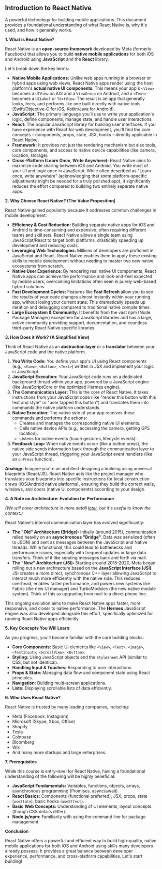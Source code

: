 
## Introduction to React Native

A powerful technology for building mobile applications. This document provides a foundational understanding of what React Native is, why it's used, and how it generally works.

**1. What is React Native?**

React Native is an **open-source framework** developed by Meta (formerly Facebook) that allows you to build **native mobile applications** for both iOS and Android using **JavaScript** and the **React** library.

Let's break down the key terms:

*   **Native Mobile Applications:** Unlike web apps running in a browser or hybrid apps using web views, React Native apps render using the host platform's **actual native UI components**. This means your app's `<View>` becomes a `UIView` on iOS and a `ViewGroup` on Android, and a `<Text>` becomes a `UILabel` or `TextView`. The result is an app that generally looks, feels, and performs like one built directly with native tools (Swift/Objective-C for iOS, Kotlin/Java for Android).
*   **JavaScript:** The primary language you'll use to write your application's logic, define components, manage state, and handle user interactions.
*   **React:** The popular JavaScript library for building user interfaces. If you have experience with React for web development, you'll find the core concepts – components, props, state, JSX, hooks – directly applicable in React Native.
*   **Framework:** It provides not just the rendering mechanism but also tools, core components, and access to native device capabilities (like camera, location, storage).
*   **Cross-Platform (Learn Once, Write Anywhere):** React Native aims to maximize code sharing between iOS and Android. You write most of your UI and logic once in JavaScript. While often described as "Learn once, write anywhere" (acknowledging that *some* platform-specific adjustments might be needed for a truly polished app), it significantly reduces the effort compared to building two entirely separate native apps.

**2. Why Choose React Native? (The Value Proposition)**

React Native gained popularity because it addresses common challenges in mobile development:

*   **Efficiency & Cost Reduction:** Building separate native apps for iOS and Android is time-consuming and expensive, often requiring different teams and skill sets. React Native allows a single team using JavaScript/React to target both platforms, drastically speeding up development and reducing costs.
*   **Leveraging Web Technologies:** Millions of developers are proficient in JavaScript and React. React Native enables them to apply these existing skills to mobile development without needing to master two new native ecosystems from scratch.
*   **Native User Experience:** By rendering real native UI components, React Native apps can achieve the performance and look-and-feel expected by mobile users, overcoming limitations often seen in purely web-based hybrid solutions.
*   **Fast Development Cycles:** Features like **Fast Refresh** allow you to see the results of your code changes almost instantly within your running app, without losing your current state. This dramatically speeds up iteration and debugging compared to traditional native compile times.
*   **Large Ecosystem & Community:** It benefits from the vast npm (Node Package Manager) ecosystem for JavaScript libraries and has a large, active community providing support, documentation, and countless third-party React Native specific libraries.

**3. How Does it Work? (A Simplified View)**

Think of React Native as an **abstraction layer** or a **translator** between your JavaScript code and the native platform.

1.  **You Write Code:** You define your app's UI using React components (e.g., `<View>`, `<Button>`, `<Text>`) written in JSX and implement your logic in JavaScript.
2.  **JavaScript Execution:** Your JavaScript code runs on a dedicated background thread within your app, powered by a JavaScript engine (like JavaScriptCore or the optimized Hermes engine).
3.  **The Communication Layer:** This is the core of React Native. It takes instructions from your JavaScript code (like "render this button with this text and style" or "user tapped this button") and translates them into commands the native platform understands.
4.  **Native Execution:** The native side of your app receives these commands and performs the actions:
    *   Creates and manages the corresponding native UI elements.
    *   Calls native device APIs (e.g., accessing the camera, getting GPS location).
    *   Listens for native events (touch gestures, lifecycle events).
5.  **Feedback Loop:** When native events occur (like a button press), the native side sends information back through the communication layer to your JavaScript thread, triggering your JavaScript event handlers (like an `onPress` function).

**Analogy:** Imagine you're an architect designing a building using universal blueprints (React/JS). React Native acts like the project manager who translates your blueprints into specific instructions for local construction crews (iOS/Android native platforms), ensuring they build the correct walls, windows, and doors (native UI components) according to your design.

**4. A Note on Architecture: Evolution for Performance**

*(We will cover architecture in more detail [later](obsidian://open?vault=Obsidian%20Vault&file=Sessions%2FUST%2FReact%20Native%20Arch), but it's useful to know the context.)*

React Native's internal communication layer has evolved significantly:

*   **The "Old" Architecture (Bridge):** Initially (around 2015), communication relied heavily on an **asynchronous "Bridge"**. Data was serialized (often to JSON) and sent as messages between the JavaScript and Native threads. While functional, this could lead to bottlenecks and performance issues, especially with frequent updates or large data transfers. Think of it like sending messages back and forth via mail.
*   **The "New" Architecture (JSI):** Starting around 2018-2020, Meta began rolling out a new architecture based on the **JavaScript Interface (JSI)**. JSI creates a more direct, synchronous C++ layer allowing JavaScript to interact much more efficiently with the native side. This reduces overhead, enables faster performance, and powers new systems like Fabric (the new UI manager) and TurboModules (the new native module system). Think of this as upgrading from mail to a direct phone line.

This ongoing evolution aims to make React Native apps faster, more responsive, and closer to native performance. The **Hermes** JavaScript engine was also developed alongside this effort, specifically optimized for running React Native apps efficiently.

**5. Key Concepts You Will Learn:**

As you progress, you'll become familiar with the core building blocks:

*   **Core Components:** Basic UI elements like `<View>`, `<Text>`, `<Image>`, `<TextInput>`, `<ScrollView>`, `<Button>`.
*   **Styling:** Using JavaScript objects and the `StyleSheet` API (similar to CSS, but not identical).
*   **Handling Input & Touches:** Responding to user interactions.
*   **Props & State:** Managing data flow and component state using React principles.
*   **Navigation:** Building multi-screen applications.
*   **Lists:** Displaying scrollable lists of data efficiently.

**6. Who Uses React Native?**

React Native is trusted by many leading companies, including:

*   Meta (Facebook, Instagram)
*   Microsoft (Skype, Xbox, Office)
*   Shopify
*   Tesla
*   Coinbase
*   Bloomberg
*   Wix
*   And many more startups and large enterprises.

**7. Prerequisites**

While this course is entry-level for React Native, having a foundational understanding of the following will be highly beneficial:

*   **JavaScript Fundamentals:** Variables, functions, objects, arrays, asynchronous programming (Promises, async/await).
*   **React Basics:** Components (functional preferred), JSX, props, state (`useState`), basic hooks (`useEffect`).
*   **Basic Web Concepts:** Understanding of UI elements, layout concepts (though CSS details differ).
*   **Node.js/npm:** Familiarity with using the command line for package management.

**Conclusion**

React Native offers a powerful and efficient way to build high-quality, native mobile applications for both iOS and Android using skills many developers already possess. It provides a great balance between developer experience, performance, and cross-platform capabilities. Let's start building!
